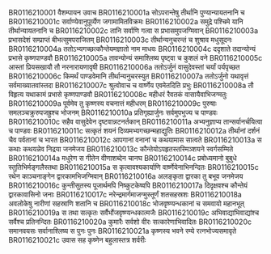 BR0116210001	वैशम्पायन उवाच
BR0116210001a	सोऽपरान्तेषु तीर्थानि पुण्यान्यायतनानि च
BR0116210001c	सर्वाण्येवानुपूर्व्येण जगामामितविक्रमः
BR0116210002a	समुद्रे पश्चिमे यानि तीर्थान्यायतनानि च
BR0116210002c	तानि सर्वाणि गत्वा स प्रभासमुपजग्मिवान्
BR0116210003a	प्रभासदेशं सम्प्राप्तं बीभत्सुमपराजितम्
BR0116210003c	तीर्थान्यनुचरन्तं च शुश्राव मधुसूदनः
BR0116210004a	ततोऽभ्यगच्छत्कौन्तेयमज्ञातो नाम माधवः
BR0116210004c	ददृशाते तदान्योन्यं प्रभासे कृष्णपाण्डवौ
BR0116210005a	तावन्योन्यं समाश्लिष्य पृष्ट्वा च कुशलं वने
BR0116210005c	आस्तां प्रियसखायौ तौ नरनारायणावृषी
BR0116210006a	ततोऽर्जुनं वासुदेवस्तां चर्यां पर्यपृच्छत
BR0116210006c	किमर्थं पाण्डवेमानि तीर्थान्यनुचरस्युत
BR0116210007a	ततोऽर्जुनो यथावृत्तं सर्वमाख्यातवांस्तदा
BR0116210007c	श्रुत्वोवाच च वार्ष्णेय एवमेतदिति प्रभुः
BR0116210008a	तौ विहृत्य यथाकामं प्रभासे कृष्णपाण्डवौ
BR0116210008c	महीधरं रैवतकं वासायैवाभिजग्मतुः
BR0116210009a	पूर्वमेव तु कृष्णस्य वचनात्तं महीधरम्
BR0116210009c	पुरुषाः समलञ्चक्रुरुपजह्रुश्च भोजनम्
BR0116210010a	प्रतिगृह्यार्जुनः सर्वमुपभुज्य च पाण्डवः
BR0116210010c	सहैव वासुदेवेन दृष्टवान्नटनर्तकान्
BR0116210011a	अभ्यनुज्ञाप्य तान्सर्वानर्चयित्वा च पाण्डवः
BR0116210011c	सत्कृतं शयनं दिव्यमभ्यगच्छन्महाद्युतिः
BR0116210012a	तीर्थानां दर्शनं चैव पर्वतानां च भारत
BR0116210012c	आपगानां वनानां च कथयामास सात्वते
BR0116210013a	स कथाः कथयन्नेव निद्रया जनमेजय
BR0116210013c	कौन्तेयोऽपहृतस्तस्मिञ्शयने स्वर्गसम्मिते
BR0116210014a	मधुरेण स गीतेन वीणाशब्देन चानघ
BR0116210014c	प्रबोध्यमानो बुबुधे स्तुतिभिर्मङ्गलैस्तथा
BR0116210015a	स कृत्वावश्यकार्याणि वार्ष्णेयेनाभिनन्दितः
BR0116210015c	रथेन काञ्चनाङ्गेन द्वारकामभिजग्मिवान्
BR0116210016a	अलङ्कृता द्वारका तु बभूव जनमेजय
BR0116210016c	कुन्तीसुतस्य पूजार्थमपि निष्कुटकेष्वपि
BR0116210017a	दिदृक्षवश्च कौन्तेयं द्वारकावासिनो जनाः
BR0116210017c	नरेन्द्रमार्गमाजग्मुस्तूर्णं शतसहस्रशः
BR0116210018a	अवलोकेषु नारीणां सहस्राणि शतानि च
BR0116210018c	भोजवृष्ण्यन्धकानां च समवायो महानभूत्
BR0116210019a	स तथा सत्कृतः सर्वैर्भोजवृष्ण्यन्धकात्मजैः
BR0116210019c	अभिवाद्याभिवाद्यांश्च सर्वैश्च प्रतिनन्दितः
BR0116210020a	कुमारैः सर्वशो वीरः सत्कारेणाभिवादितः
BR0116210020c	समानवयसः सर्वानाश्लिष्य स पुनः पुनः
BR0116210021a	कृष्णस्य भवने रम्ये रत्नभोज्यसमावृते
BR0116210021c	उवास सह कृष्णेन बहुलास्तत्र शर्वरीः
